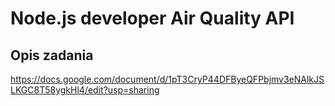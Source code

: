 # Node.js developer Air Quality API

## Opis zadania

https://docs.google.com/document/d/1pT3CryP44DFByeQFPbjmv3eNAlkJSLKGC8T58ygkHl4/edit?usp=sharing
